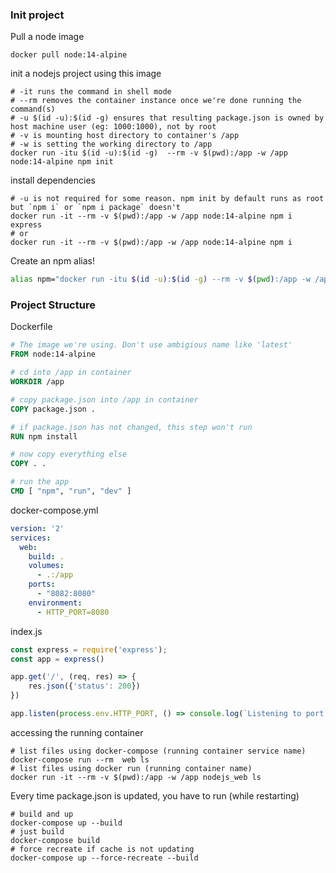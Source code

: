 ### Init project
Pull a node image
```console
docker pull node:14-alpine
```
init a nodejs project using this image
```console
# -it runs the command in shell mode
# --rm removes the container instance once we're done running the command(s)
# -u $(id -u):$(id -g) ensures that resulting package.json is owned by host machine user (eg: 1000:1000), not by root
# -v is mounting host directory to container's /app 
# -w is setting the working directory to /app
docker run -itu $(id -u):$(id -g)  --rm -v $(pwd):/app -w /app node:14-alpine npm init
```
install dependencies
```console
# -u is not required for some reason. npm init by default runs as root but `npm i` or `npm i package` doesn't
docker run -it --rm -v $(pwd):/app -w /app node:14-alpine npm i express
# or
docker run -it --rm -v $(pwd):/app -w /app node:14-alpine npm i
```
Create an npm alias!
```bash
alias npm="docker run -itu $(id -u):$(id -g) --rm -v $(pwd):/app -w /app node:14-alpine"
```
### Project Structure
Dockerfile
```dockerfile
# The image we're using. Don't use ambigious name like 'latest'
FROM node:14-alpine

# cd into /app in container
WORKDIR /app

# copy package.json into /app in container
COPY package.json .

# if package.json has not changed, this step won't run
RUN npm install

# now copy everything else
COPY . .

# run the app
CMD [ "npm", "run", "dev" ]
```
docker-compose.yml
```yml
version: '2'
services:
  web:
    build: .
    volumes:
      - .:/app
    ports:
      - "8082:8080"
    environment:
      - HTTP_PORT=8080
```
index.js
```js
const express = require('express');
const app = express()

app.get('/', (req, res) => {
    res.json({'status': 200})
})

app.listen(process.env.HTTP_PORT, () => console.log(`Listening to port ${process.env.HTTP_PORT}`));
```
accessing the running container
```console
# list files using docker-compose (running container service name)
docker-compose run --rm  web ls
# list files using docker run (running container name)
docker run -it --rm -v $(pwd):/app -w /app nodejs_web ls
```
Every time package.json is updated, you have to run (while restarting)
```console
# build and up
docker-compose up --build
# just build
docker-compose build
# force recreate if cache is not updating
docker-compose up --force-recreate --build
```
